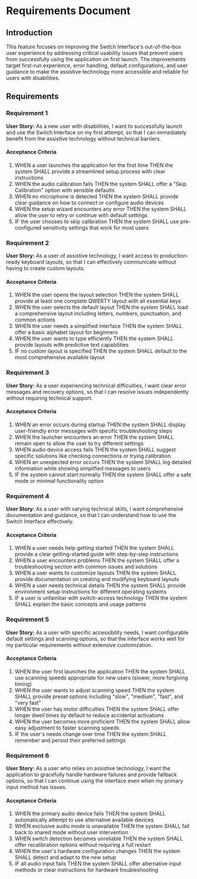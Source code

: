 # Requirements Document

## Introduction

This feature focuses on improving the Switch Interface's out-of-the-box user experience by addressing critical usability issues that prevent users from successfully using the application on first launch. The improvements target first-run experience, error handling, default configurations, and user guidance to make the assistive technology more accessible and reliable for users with disabilities.

## Requirements

### Requirement 1

**User Story:** As a new user with disabilities, I want to successfully launch and use the Switch Interface on my first attempt, so that I can immediately benefit from the assistive technology without technical barriers.

#### Acceptance Criteria

1. WHEN a user launches the application for the first time THEN the system SHALL provide a streamlined setup process with clear instructions
2. WHEN the audio calibration fails THEN the system SHALL offer a "Skip Calibration" option with sensible defaults
3. WHEN no microphone is detected THEN the system SHALL provide clear guidance on how to connect or configure audio devices
4. WHEN the setup wizard encounters any error THEN the system SHALL allow the user to retry or continue with default settings
5. IF the user chooses to skip calibration THEN the system SHALL use pre-configured sensitivity settings that work for most users

### Requirement 2

**User Story:** As a user of assistive technology, I want access to production-ready keyboard layouts, so that I can effectively communicate without having to create custom layouts.

#### Acceptance Criteria

1. WHEN the user opens the layout selection THEN the system SHALL provide at least one complete QWERTY layout with all essential keys
2. WHEN the user selects the default layout THEN the system SHALL load a comprehensive layout including letters, numbers, punctuation, and common actions
3. WHEN the user needs a simplified interface THEN the system SHALL offer a basic alphabet layout for beginners
4. WHEN the user wants to type efficiently THEN the system SHALL provide layouts with predictive text capabilities
5. IF no custom layout is specified THEN the system SHALL default to the most comprehensive available layout

### Requirement 3

**User Story:** As a user experiencing technical difficulties, I want clear error messages and recovery options, so that I can resolve issues independently without requiring technical support.

#### Acceptance Criteria

1. WHEN an error occurs during startup THEN the system SHALL display user-friendly error messages with specific troubleshooting steps
2. WHEN the launcher encounters an error THEN the system SHALL remain open to allow the user to try different settings
3. WHEN audio device access fails THEN the system SHALL suggest specific solutions like checking connections or trying calibration
4. WHEN an unexpected error occurs THEN the system SHALL log detailed information while showing simplified messages to users
5. IF the system cannot start normally THEN the system SHALL offer a safe mode or minimal functionality option

### Requirement 4

**User Story:** As a user with varying technical skills, I want comprehensive documentation and guidance, so that I can understand how to use the Switch Interface effectively.

#### Acceptance Criteria

1. WHEN a user needs help getting started THEN the system SHALL provide a clear getting-started guide with step-by-step instructions
2. WHEN a user encounters problems THEN the system SHALL offer a troubleshooting section with common issues and solutions
3. WHEN a user wants to customize layouts THEN the system SHALL provide documentation on creating and modifying keyboard layouts
4. WHEN a user needs technical details THEN the system SHALL provide environment setup instructions for different operating systems
5. IF a user is unfamiliar with switch-access technology THEN the system SHALL explain the basic concepts and usage patterns

### Requirement 5

**User Story:** As a user with specific accessibility needs, I want configurable default settings and scanning options, so that the interface works well for my particular requirements without extensive customization.

#### Acceptance Criteria

1. WHEN the user first launches the application THEN the system SHALL use scanning speeds appropriate for new users (slower, more forgiving timing)
2. WHEN the user wants to adjust scanning speed THEN the system SHALL provide preset options including "slow", "medium", "fast", and "very fast"
3. WHEN the user has motor difficulties THEN the system SHALL offer longer dwell times by default to reduce accidental activations
4. WHEN the user becomes more proficient THEN the system SHALL allow easy adjustment to faster scanning speeds
5. IF the user's needs change over time THEN the system SHALL remember and persist their preferred settings

### Requirement 6

**User Story:** As a user who relies on assistive technology, I want the application to gracefully handle hardware failures and provide fallback options, so that I can continue using the interface even when my primary input method has issues.

#### Acceptance Criteria

1. WHEN the primary audio device fails THEN the system SHALL automatically attempt to use alternative available devices
2. WHEN exclusive audio mode is unavailable THEN the system SHALL fall back to shared mode without user intervention
3. WHEN switch detection becomes unreliable THEN the system SHALL offer recalibration options without requiring a full restart
4. WHEN the user's hardware configuration changes THEN the system SHALL detect and adapt to the new setup
5. IF all audio input fails THEN the system SHALL offer alternative input methods or clear instructions for hardware troubleshooting